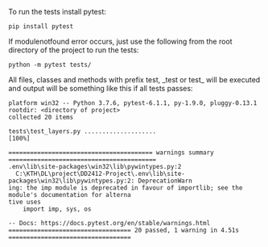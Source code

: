 To run the tests install pytest:

    pip install pytest

If modulenotfound error occurs, just use the following from the root directory of the project to run the tests:

    python -m pytest tests/

All files, classes and methods with prefix test, \_test or test\_ will be executed and output will be something like this if all tests passes:

    platform win32 -- Python 3.7.6, pytest-6.1.1, py-1.9.0, pluggy-0.13.1
    rootdir: <directory of project>
    collected 20 items                                                                                 
    
    tests\test_layers.py ....................                                                    [100%]
    
    ======================================== warnings summary =========================================
    .env\lib\site-packages\win32\lib\pywintypes.py:2
      C:\KTH\DL\project\DD2412-Project\.env\lib\site-packages\win32\lib\pywintypes.py:2: DeprecationWarn
    ing: the imp module is deprecated in favour of importlib; see the module's documentation for alterna
    tive uses
        import imp, sys, os
    
    -- Docs: https://docs.pytest.org/en/stable/warnings.html
    ================================== 20 passed, 1 warning in 4.51s ==================================
    

